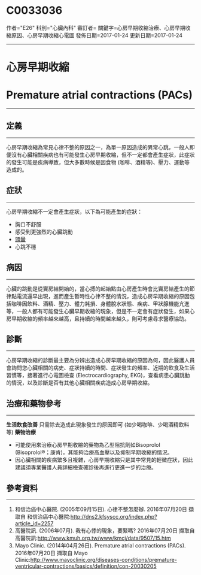 # C0033036
作者="E26"
科別="心臟內科"
審訂者=
關鍵字=心房早期收縮治療、心房早期收縮原因、心房早期收縮心電圖
發佈日期=2017-01-24
更新日期=2017-01-24

----------
# 心房早期收縮 
# Premature atrial contractions (PACs)
----------
## 定義
----------

心房早期收縮為常見心律不整的原因之一，為單一原因造成的異常心跳，一般人即便沒有心臟相關疾病也有可能發生心房早期收縮，但不一定都會產生症狀，此症狀的發生可能是疾病導致，但大多數時候是因食物 (咖啡、酒精等)、壓力、運動等造成的。

## 症狀
----------

心房早期收縮不一定會產生症狀，以下為可能產生的症狀：

- 胸口不舒服
- 感受到更強烈的心臟跳動
- [頭暈](C0012833)
- 心跳不穩
## 病因
----------

心臟的跳動是從竇房結開始的，當心搏的起始點由心房產生時會比竇房結產生的節律點電流還早出現，進而產生暫時性心律不整的情況，造成心房早期收縮的原因包括咖啡因飲料、酒精、壓力、體力耗損、身體脫水狀態、疾病、甲狀腺機能亢進等，一般人都有可能發生心臟早期收縮的現象，但是不一定會有症狀發生，如果心房早期收縮的頻率越來越高，且持續的時間越來越久，則可考慮尋求醫療協助。

## 診斷
----------

心房早期收縮的診斷最主要為分辨出造成心房早期收縮的原因為何，因此醫護人員會詢問您心臟相關的病史、症狀持續的時間、症狀發生的頻率、近期的飲食及生活習慣等，接著進行心電圖檢查 (Electrocardiography, EKG)，查看病患心臟跳動的情況，以及診斷是否有其他心臟相關疾病造成心房早期收縮。

## 治療和藥物參考
----------

**生活飲食改善**
只需除去造成此現象發生的原因即可 (如少喝咖啡、少喝酒精飲料等)
**藥物治療**

- 可能使用來治療心房早期收縮的藥物為乙型阻抗劑如Bisoprolol (Bisoprolol®；康肯)，其能夠治療高血壓以及抑制早期收縮的情況。
- 因心臟相關的疾病繁多且複雜，心房早期收縮只是其中常見的輕微症狀，因此建議須專業醫護人員詳細檢查確診後再進行更進一步的治療。
## 參考資料
----------
1. 和信治癌中心醫院. (2005年09月15日). 心律不整怎麼辦. 2016年07月20日 擷取自 和信治癌中心醫院:http://dns2.kfsyscc.org/index.php?article_id=2257
2. 高醫院訊. (2006年07月). 我有心悸的現象，要緊嗎? 2016年07月20日 擷取自 高醫院訊:http://www.kmuh.org.tw/www/kmcj/data/9507/15.htm
3. Mayo Clinic. (2014年04月26日). Premature atrial contractions (PACs). 2016年07月20日 擷取自 Mayo Clinic:http://www.mayoclinic.org/diseases-conditions/premature-ventricular-contractions/basics/definition/con-20030205

